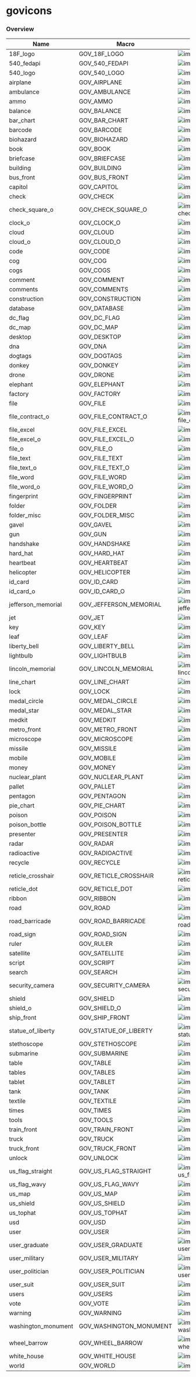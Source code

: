 # govicons


### Overview
| Name  | Macro  | Image | Url |
|-------|--------|-------|-----|
| 18F_logo | GOV_18F_LOGO | ![image-18F_logo](18F_logo.png) | 18F_logo.puml |
| 540_fedapi | GOV_540_FEDAPI | ![image-540_fedapi](540_fedapi.png) | 540_fedapi.puml |
| 540_logo | GOV_540_LOGO | ![image-540_logo](540_logo.png) | 540_logo.puml |
| airplane | GOV_AIRPLANE | ![image-airplane](airplane.png) | airplane.puml |
| ambulance | GOV_AMBULANCE | ![image-ambulance](ambulance.png) | ambulance.puml |
| ammo | GOV_AMMO | ![image-ammo](ammo.png) | ammo.puml |
| balance | GOV_BALANCE | ![image-balance](balance.png) | balance.puml |
| bar_chart | GOV_BAR_CHART | ![image-bar_chart](bar_chart.png) | bar_chart.puml |
| barcode | GOV_BARCODE | ![image-barcode](barcode.png) | barcode.puml |
| biohazard | GOV_BIOHAZARD | ![image-biohazard](biohazard.png) | biohazard.puml |
| book | GOV_BOOK | ![image-book](book.png) | book.puml |
| briefcase | GOV_BRIEFCASE | ![image-briefcase](briefcase.png) | briefcase.puml |
| building | GOV_BUILDING | ![image-building](building.png) | building.puml |
| bus_front | GOV_BUS_FRONT | ![image-bus_front](bus_front.png) | bus_front.puml |
| capitol | GOV_CAPITOL | ![image-capitol](capitol.png) | capitol.puml |
| check | GOV_CHECK | ![image-check](check.png) | check.puml |
| check_square_o | GOV_CHECK_SQUARE_O | ![image-check_square_o](check_square_o.png) | check_square_o.puml |
| clock_o | GOV_CLOCK_O | ![image-clock_o](clock_o.png) | clock_o.puml |
| cloud | GOV_CLOUD | ![image-cloud](cloud.png) | cloud.puml |
| cloud_o | GOV_CLOUD_O | ![image-cloud_o](cloud_o.png) | cloud_o.puml |
| code | GOV_CODE | ![image-code](code.png) | code.puml |
| cog | GOV_COG | ![image-cog](cog.png) | cog.puml |
| cogs | GOV_COGS | ![image-cogs](cogs.png) | cogs.puml |
| comment | GOV_COMMENT | ![image-comment](comment.png) | comment.puml |
| comments | GOV_COMMENTS | ![image-comments](comments.png) | comments.puml |
| construction | GOV_CONSTRUCTION | ![image-construction](construction.png) | construction.puml |
| database | GOV_DATABASE | ![image-database](database.png) | database.puml |
| dc_flag | GOV_DC_FLAG | ![image-dc_flag](dc_flag.png) | dc_flag.puml |
| dc_map | GOV_DC_MAP | ![image-dc_map](dc_map.png) | dc_map.puml |
| desktop | GOV_DESKTOP | ![image-desktop](desktop.png) | desktop.puml |
| dna | GOV_DNA | ![image-dna](dna.png) | dna.puml |
| dogtags | GOV_DOGTAGS | ![image-dogtags](dogtags.png) | dogtags.puml |
| donkey | GOV_DONKEY | ![image-donkey](donkey.png) | donkey.puml |
| drone | GOV_DRONE | ![image-drone](drone.png) | drone.puml |
| elephant | GOV_ELEPHANT | ![image-elephant](elephant.png) | elephant.puml |
| factory | GOV_FACTORY | ![image-factory](factory.png) | factory.puml |
| file | GOV_FILE | ![image-file](file.png) | file.puml |
| file_contract_o | GOV_FILE_CONTRACT_O | ![image-file_contract_o](file_contract_o.png) | file_contract_o.puml |
| file_excel | GOV_FILE_EXCEL | ![image-file_excel](file_excel.png) | file_excel.puml |
| file_excel_o | GOV_FILE_EXCEL_O | ![image-file_excel_o](file_excel_o.png) | file_excel_o.puml |
| file_o | GOV_FILE_O | ![image-file_o](file_o.png) | file_o.puml |
| file_text | GOV_FILE_TEXT | ![image-file_text](file_text.png) | file_text.puml |
| file_text_o | GOV_FILE_TEXT_O | ![image-file_text_o](file_text_o.png) | file_text_o.puml |
| file_word | GOV_FILE_WORD | ![image-file_word](file_word.png) | file_word.puml |
| file_word_o | GOV_FILE_WORD_O | ![image-file_word_o](file_word_o.png) | file_word_o.puml |
| fingerprint | GOV_FINGERPRINT | ![image-fingerprint](fingerprint.png) | fingerprint.puml |
| folder | GOV_FOLDER | ![image-folder](folder.png) | folder.puml |
| folder_misc | GOV_FOLDER_MISC | ![image-folder_misc](folder_misc.png) | folder_misc.puml |
| gavel | GOV_GAVEL | ![image-gavel](gavel.png) | gavel.puml |
| gun | GOV_GUN | ![image-gun](gun.png) | gun.puml |
| handshake | GOV_HANDSHAKE | ![image-handshake](handshake.png) | handshake.puml |
| hard_hat | GOV_HARD_HAT | ![image-hard_hat](hard_hat.png) | hard_hat.puml |
| heartbeat | GOV_HEARTBEAT | ![image-heartbeat](heartbeat.png) | heartbeat.puml |
| helicopter | GOV_HELICOPTER | ![image-helicopter](helicopter.png) | helicopter.puml |
| id_card | GOV_ID_CARD | ![image-id_card](id_card.png) | id_card.puml |
| id_card_o | GOV_ID_CARD_O | ![image-id_card_o](id_card_o.png) | id_card_o.puml |
| jefferson_memorial | GOV_JEFFERSON_MEMORIAL | ![image-jefferson_memorial](jefferson_memorial.png) | jefferson_memorial.puml |
| jet | GOV_JET | ![image-jet](jet.png) | jet.puml |
| key | GOV_KEY | ![image-key](key.png) | key.puml |
| leaf | GOV_LEAF | ![image-leaf](leaf.png) | leaf.puml |
| liberty_bell | GOV_LIBERTY_BELL | ![image-liberty_bell](liberty_bell.png) | liberty_bell.puml |
| lightbulb | GOV_LIGHTBULB | ![image-lightbulb](lightbulb.png) | lightbulb.puml |
| lincoln_memorial | GOV_LINCOLN_MEMORIAL | ![image-lincoln_memorial](lincoln_memorial.png) | lincoln_memorial.puml |
| line_chart | GOV_LINE_CHART | ![image-line_chart](line_chart.png) | line_chart.puml |
| lock | GOV_LOCK | ![image-lock](lock.png) | lock.puml |
| medal_circle | GOV_MEDAL_CIRCLE | ![image-medal_circle](medal_circle.png) | medal_circle.puml |
| medal_star | GOV_MEDAL_STAR | ![image-medal_star](medal_star.png) | medal_star.puml |
| medkit | GOV_MEDKIT | ![image-medkit](medkit.png) | medkit.puml |
| metro_front | GOV_METRO_FRONT | ![image-metro_front](metro_front.png) | metro_front.puml |
| microscope | GOV_MICROSCOPE | ![image-microscope](microscope.png) | microscope.puml |
| missile | GOV_MISSILE | ![image-missile](missile.png) | missile.puml |
| mobile | GOV_MOBILE | ![image-mobile](mobile.png) | mobile.puml |
| money | GOV_MONEY | ![image-money](money.png) | money.puml |
| nuclear_plant | GOV_NUCLEAR_PLANT | ![image-nuclear_plant](nuclear_plant.png) | nuclear_plant.puml |
| pallet | GOV_PALLET | ![image-pallet](pallet.png) | pallet.puml |
| pentagon | GOV_PENTAGON | ![image-pentagon](pentagon.png) | pentagon.puml |
| pie_chart | GOV_PIE_CHART | ![image-pie_chart](pie_chart.png) | pie_chart.puml |
| poison | GOV_POISON | ![image-poison](poison.png) | poison.puml |
| poison_bottle | GOV_POISON_BOTTLE | ![image-poison_bottle](poison_bottle.png) | poison_bottle.puml |
| presenter | GOV_PRESENTER | ![image-presenter](presenter.png) | presenter.puml |
| radar | GOV_RADAR | ![image-radar](radar.png) | radar.puml |
| radioactive | GOV_RADIOACTIVE | ![image-radioactive](radioactive.png) | radioactive.puml |
| recycle | GOV_RECYCLE | ![image-recycle](recycle.png) | recycle.puml |
| reticle_crosshair | GOV_RETICLE_CROSSHAIR | ![image-reticle_crosshair](reticle_crosshair.png) | reticle_crosshair.puml |
| reticle_dot | GOV_RETICLE_DOT | ![image-reticle_dot](reticle_dot.png) | reticle_dot.puml |
| ribbon | GOV_RIBBON | ![image-ribbon](ribbon.png) | ribbon.puml |
| road | GOV_ROAD | ![image-road](road.png) | road.puml |
| road_barricade | GOV_ROAD_BARRICADE | ![image-road_barricade](road_barricade.png) | road_barricade.puml |
| road_sign | GOV_ROAD_SIGN | ![image-road_sign](road_sign.png) | road_sign.puml |
| ruler | GOV_RULER | ![image-ruler](ruler.png) | ruler.puml |
| satellite | GOV_SATELLITE | ![image-satellite](satellite.png) | satellite.puml |
| script | GOV_SCRIPT | ![image-script](script.png) | script.puml |
| search | GOV_SEARCH | ![image-search](search.png) | search.puml |
| security_camera | GOV_SECURITY_CAMERA | ![image-security_camera](security_camera.png) | security_camera.puml |
| shield | GOV_SHIELD | ![image-shield](shield.png) | shield.puml |
| shield_o | GOV_SHIELD_O | ![image-shield_o](shield_o.png) | shield_o.puml |
| ship_front | GOV_SHIP_FRONT | ![image-ship_front](ship_front.png) | ship_front.puml |
| statue_of_liberty | GOV_STATUE_OF_LIBERTY | ![image-statue_of_liberty](statue_of_liberty.png) | statue_of_liberty.puml |
| stethoscope | GOV_STETHOSCOPE | ![image-stethoscope](stethoscope.png) | stethoscope.puml |
| submarine | GOV_SUBMARINE | ![image-submarine](submarine.png) | submarine.puml |
| table | GOV_TABLE | ![image-table](table.png) | table.puml |
| tables | GOV_TABLES | ![image-tables](tables.png) | tables.puml |
| tablet | GOV_TABLET | ![image-tablet](tablet.png) | tablet.puml |
| tank | GOV_TANK | ![image-tank](tank.png) | tank.puml |
| textile | GOV_TEXTILE | ![image-textile](textile.png) | textile.puml |
| times | GOV_TIMES | ![image-times](times.png) | times.puml |
| tools | GOV_TOOLS | ![image-tools](tools.png) | tools.puml |
| train_front | GOV_TRAIN_FRONT | ![image-train_front](train_front.png) | train_front.puml |
| truck | GOV_TRUCK | ![image-truck](truck.png) | truck.puml |
| truck_front | GOV_TRUCK_FRONT | ![image-truck_front](truck_front.png) | truck_front.puml |
| unlock | GOV_UNLOCK | ![image-unlock](unlock.png) | unlock.puml |
| us_flag_straight | GOV_US_FLAG_STRAIGHT | ![image-us_flag_straight](us_flag_straight.png) | us_flag_straight.puml |
| us_flag_wavy | GOV_US_FLAG_WAVY | ![image-us_flag_wavy](us_flag_wavy.png) | us_flag_wavy.puml |
| us_map | GOV_US_MAP | ![image-us_map](us_map.png) | us_map.puml |
| us_shield | GOV_US_SHIELD | ![image-us_shield](us_shield.png) | us_shield.puml |
| us_tophat | GOV_US_TOPHAT | ![image-us_tophat](us_tophat.png) | us_tophat.puml |
| usd | GOV_USD | ![image-usd](usd.png) | usd.puml |
| user | GOV_USER | ![image-user](user.png) | user.puml |
| user_graduate | GOV_USER_GRADUATE | ![image-user_graduate](user_graduate.png) | user_graduate.puml |
| user_military | GOV_USER_MILITARY | ![image-user_military](user_military.png) | user_military.puml |
| user_politician | GOV_USER_POLITICIAN | ![image-user_politician](user_politician.png) | user_politician.puml |
| user_suit | GOV_USER_SUIT | ![image-user_suit](user_suit.png) | user_suit.puml |
| users | GOV_USERS | ![image-users](users.png) | users.puml |
| vote | GOV_VOTE | ![image-vote](vote.png) | vote.puml |
| warning | GOV_WARNING | ![image-warning](warning.png) | warning.puml |
| washington_monument | GOV_WASHINGTON_MONUMENT | ![image-washington_monument](washington_monument.png) | washington_monument.puml |
| wheel_barrow | GOV_WHEEL_BARROW | ![image-wheel_barrow](wheel_barrow.png) | wheel_barrow.puml |
| white_house | GOV_WHITE_HOUSE | ![image-white_house](white_house.png) | white_house.puml |
| world | GOV_WORLD | ![image-world](world.png) | world.puml |
